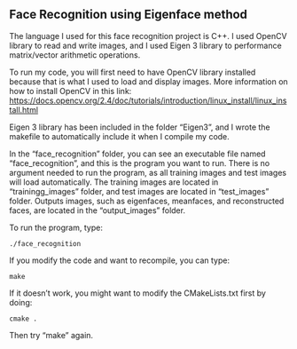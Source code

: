 ## Face Recognition using Eigenface method

The language I used for this face recognition project is C++. I used OpenCV library to read and write
images, and I used Eigen 3 library to performance matrix/vector arithmetic operations.

To run my code, you will first need to have OpenCV library installed because that is what I used to load
and display images. More information on how to install OpenCV in this link:
https://docs.opencv.org/2.4/doc/tutorials/introduction/linux_install/linux_install.html

Eigen 3 library has been included in the folder “Eigen3”, and I wrote the makefile to automatically
include it when I compile my code.

In the “face_recognition” folder, you can see an executable file named “face_recognition”, and this is the
program you want to run. There is no argument needed to run the program, as all training images and test
images will load automatically. The training images are located in “trainingg_images” folder, and test
images are located in “test_images” folder. Outputs images, such as eigenfaces, meanfaces, and
reconstructed faces, are located in the “output_images” folder.

To run the program, type:
```
./face_recognition
```

If you modify the code and want to recompile, you can type:
```
make
```

If it doesn’t work, you might want to modify the CMakeLists.txt first by doing:
```
cmake .
```

Then try “make” again.
